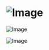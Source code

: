 # ![Image](https://github.com/user-attachments/assets/fe61d0a8-3f8f-4a1d-bb13-637813ce2b32)

![Image](https://github.com/user-attachments/assets/39a3518f-8516-4cc1-9265-6e8493acd0b2)

![Image](https://github.com/user-attachments/assets/b6a4130a-aee4-4894-8f09-5fda31e79536)
